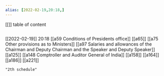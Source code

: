```yaml
---
alias: [2022-02-19,20:18,]
---
```

[[]]
table of content
```toc
```

[[2022-02-19]] 20:18
[[a59 Conditions of Presidents office]] [[a65]] [[a75 Other provisions as to Ministers]] [[a97 Salaries and allowances of the Chairman and Deputy Chairman and the Speaker and Deputy Speaker]] [[a125]] [[a148 Comptroller and Auditor General of India]] [[a158]] [[a164]] [[a186]] [[a221]]
```query
"2th schedule"
```